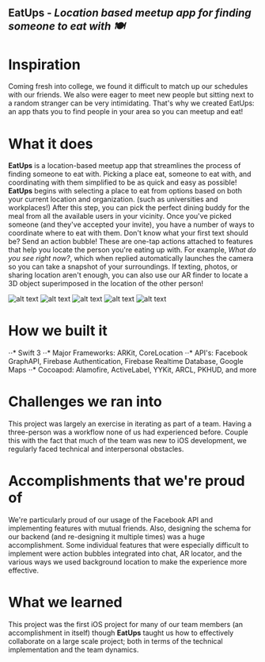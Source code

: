 ## EatUps - _Location based meetup app for finding someone to eat with 🍽_

# Inspiration
Coming fresh into college, we found it difficult to match up our schedules with our friends. We also were eager to meet new people but sitting next to a random stranger can be very intimidating. That's why we created EatUps: an app thats you to find people in your area so you can meetup and eat!

# What it does
**EatUps** is a location-based meetup app that streamlines the process of finding someone to eat with. Picking a place eat, someone to eat with, and coordinating with them simplified to be as quick and easy as possible! **EatUps** begins with selecting a place to eat from options based on both your current location and organization. (such as universities and workplaces!) After this step, you can pick the perfect dining buddy for the meal from all the available users in your vicinity. Once you've picked someone (and they've accepted your invite), you have a number of ways to coordinate where to eat with them. Don't know what your first text should be? Send an action bubble! These are one-tap actions attached to features that help you locate the person you're eating up with. For example, *What do you see right now?*, which when replied automatically launches the camera so you can take a snapshot of your surroundings. If texting, photos, or sharing location aren't enough, you can also use our AR finder to locate a 3D object superimposed in the location of the other person! 

![alt text](https://github.com/abreuboom/EatUps/blob/master/Screens/Choose%20EatUpee%402x.png "Choose Place to Eat") ![alt text](https://github.com/abreuboom/EatUps/blob/master/Screens/Selected%20EatUpee.png "Choosing an EatUpee") ![alt text](https://github.com/abreuboom/EatUps/blob/master/Screens/Received%20Invite.png "EatUp Invite") ![alt text](https://github.com/abreuboom/EatUps/blob/master/Screens/Waiting.png "Waiting for EatUpee") ![alt text](https://raw.githubusercontent.com/abreuboom/EatUps/master/Screens/Chat.png "Chat with Action Bubbles")

# How we built it
⋅⋅* Swift 3
⋅⋅* Major Frameworks: ARKit, CoreLocation
⋅⋅* API's: Facebook GraphAPI, Firebase Authentication, Firebase Realtime Database, Google Maps
⋅⋅* Cocoapod: Alamofire, ActiveLabel, YYKit, ARCL, PKHUD, and more

# Challenges we ran into
This project was largely an exercise in iterating as part of a team. Having a three-person was a workflow none of us had experienced before. Couple this with the fact that much of the team was new to iOS development, we regularly faced technical and interpersonal obstacles.

# Accomplishments that we're proud of
We're particularly proud of our usage of the Facebook API and implementing features with mutual friends. Also, designing the schema for our backend (and re-designing it multiple times) was a huge accomplishment. Some individual features that were especially difficult to implement were action bubbles integrated into chat, AR locator, and the various ways we used background location to make the experience more effective.

# What we learned
This project was the first iOS project for many of our team members (an accomplishment in itself) though **EatUps** taught us how to effectively collaborate on a large scale project; both in terms of the technical implementation and the team dynamics.
